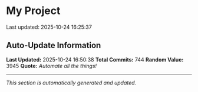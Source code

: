 # My Project


Last updated: 2025-10-24 16:25:37















































































































































































































































































































































































































































































































































































































































































































































































































































































































































































































































































































































































## Auto-Update Information

**Last Updated:** 2025-10-24 16:50:38
**Total Commits:** 744
**Random Value:** 3945
**Quote:** _Automate all the things!_

---
_This section is automatically generated and updated._